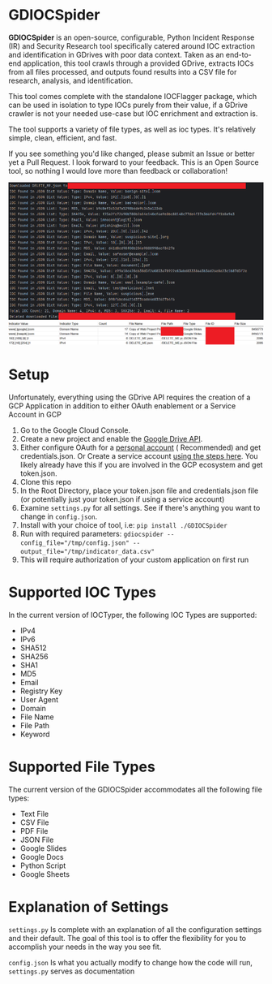 # GDIOCSpider

**GDIOCSpider** is an open-source, configurable, Python Incident Response (IR) and Security Research tool specifically
catered around
IOC extraction and identification in GDrives with poor data context. Taken as an end-to-end application, this tool
crawls through a
provided GDrive, extracts IOCs from all files
processed, and outputs found results into a CSV file for research, analysis, and identification.

This tool comes complete with the standalone IOCFlagger package, which can be used in isolation to type IOCs purely
from their value, if a GDrive crawler is not your needed use-case but IOC enrichment and extraction is.

The tool supports a variety of file types, as well as ioc types. It's relatively simple, clean, efficient, and fast.

If you see something you'd like changed, please submit an Issue or better yet a Pull Request. I look forward to your
feedback.
This is an Open Source tool, so nothing I would love more than feedback or collaboration!

![Example of The GDIOCSpider Running in Console](./markdown/ConsoleRun.png)
![GDIOCSpider Reduced Sample Output](./markdown/OutputExample.png)

# Setup

Unfortunately, everything using the GDrive API requires the creation of a GCP Application in addition to either OAuth
enablement or a
Service Account in GCP

1. Go to the Google Cloud Console.
2. Create a new project and enable the [Google Drive API](https://support.google.com/googleapi/answer/6158841?hl=en).
3. Either configure OAuth for
   a [personal account](https://console.cloud.google.com/apis/credentials/consent?pli=1&inv=1&invt=AbnkuQ&project=just-skyline-231218) (
   Recommended) and get credentials.json. Or Create a service
   account [using the steps here](https://developers.google.com/workspace/guides/create-credentials). You likely already
   have this if you are involved in the GCP ecosystem and get token.json.
4. Clone this repo
5. In the Root Directory, place your token.json file and credentials.json file (or potentially just your token.json if
   using a service account)
6. Examine `settings.py` for all settings. See if there's anything you want to change in `config.json`.
7. Install with your choice of tool, i.e: `pip install ./GDIOCSpider`
8. Run with required parameters: `gdiocspider --config_file="/tmp/config.json" --output_file="/tmp/indicator_data.csv"`
9. This will require authorization of your custom application on first run

# Supported IOC Types

In the current version of IOCTyper, the following IOC Types are supported:

- IPv4
- IPv6
- SHA512
- SHA256
- SHA1
- MD5
- Email
- Registry Key
- User Agent
- Domain
- File Name
- File Path
- Keyword

# Supported File Types

The current version of the GDIOCSpider accommodates all the following file types:

- Text File
- CSV File
- PDF File
- JSON File
- Google Slides
- Google Docs
- Python Script
- Google Sheets

# Explanation of Settings

`settings.py` Is complete with an explanation of all the configuration settings and their default. The goal of this
tool is to offer the flexibility for you to accomplish your needs in the way you see fit.

`config.json` Is what you actually modify to change how the code will run, `settings.py` serves as documentation
